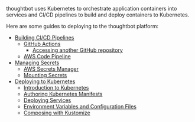 thoughtbot uses Kubernetes to orchestrate application containers into
services and CI/CD pipelines to build and deploy containers to
Kubernetes.

Here are some guides to deploying to the thoughtbot platform:

  - [Building CI/CD Pipelines](./deploy/building-ci-cd-pipelines.md)
      - [GitHub
        Actions](./deploy/building-ci-cd-pipelines/github-actions.md)
          - [Accessing another GitHub
            repository](./deploy/building-ci-cd-pipelines/github-actions/accessing-another-github-repository.md)
      - [AWS Code
        Pipeline](./deploy/building-ci-cd-pipelines/aws-code-pipeline.md)
  - [Managing Secrets](./deploy/managing-secrets.md)
      - [AWS Secrets
        Manager](./deploy/managing-secrets/aws-secrets-manager.md)
      - [Mounting
        Secrets](./deploy/managing-secrets/mounting-secrets.md)
  - [Deploying to Kubernetes](./deploy/deploying-to-kubernetes.md)
      - [Introduction to
        Kubernetes](./deploy/deploying-to-kubernetes/introduction-to-kubernetes.md)
      - [Authoring Kubernetes
        Manifests](./deploy/deploying-to-kubernetes/authoring-kubernetes-manifests.md)
      - [Deploying
        Services](./deploy/deploying-to-kubernetes/deploying-services.md)
      - [Environment Variables and Configuration
        Files](./deploy/deploying-to-kubernetes/environment-variables-and-configuration-files.md)
      - [Composing with
        Kustomize](./deploy/deploying-to-kubernetes/composing-with-kustomize.md)
